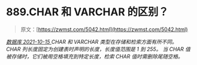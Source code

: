 <!--yml
category: 未分类
date: 0001-01-01 00:00:00
--->

# 889.CHAR 和 VARCHAR 的区别？

> 原文：[https://zwmst.com/5042.html](https://zwmst.com/5042.html)

   [ *数据库* ](https://zwmst.com/%e6%95%b0%e6%8d%ae%e5%ba%93)*[ <time datetime="2021-10-16T02:00:00+08:00"> 2021-10-15 </time> ](https://zwmst.com/5042.html)  CHAR 和 VARCHAR 类型在存储和检索方面有所不同。
CHAR 列长度固定为创建表时声明的长度，长度值范围是 1 到 255。
当 CHAR 值被存储时，它们被用空格填充到特定长度，检索 CHAR 值时需删除尾随空格。*